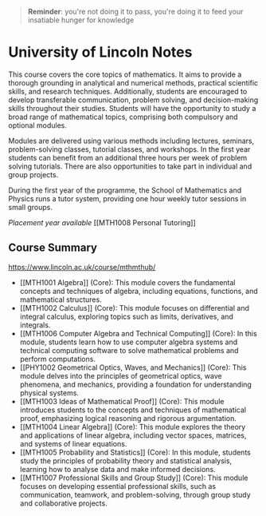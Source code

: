 >**Reminder**: you're not doing it to pass, you're doing it to feed your insatiable hunger for knowledge
# University of Lincoln Notes
This course covers the core topics of mathematics. It aims to provide a thorough grounding in analytical and numerical methods, practical scientific skills, and research techniques. Additionally, students are encouraged to develop transferable communication, problem solving, and decision-making skills throughout their studies. Students will have the opportunity to study a broad range of mathematical topics, comprising both compulsory and optional modules.

Modules are delivered using various methods including lectures, seminars, problem-solving classes, tutorial classes, and workshops. In the first year students can benefit from an additional three hours per week of problem solving tutorials. There are also opportunities to take part in individual and group projects.

During the first year of the programme, the School of Mathematics and Physics runs a tutor system, providing one hour weekly tutor sessions in small groups.

*Placement year available*
[[MTH1008 Personal Tutoring]]
## Course Summary
https://www.lincoln.ac.uk/course/mthmthub/
- [[MTH1001 Algebra]] (Core): This module covers the fundamental concepts and techniques of algebra, including equations, functions, and mathematical structures.
- [[MTH1002 Calculus]] (Core): This module focuses on differential and integral calculus, exploring topics such as limits, derivatives, and integrals.
- [[MTH1006 Computer Algebra and Technical Computing]] (Core): In this module, students learn how to use computer algebra systems and technical computing software to solve mathematical problems and perform computations.
- [[PHY1002 Geometrical Optics, Waves, and Mechanics]] (Core): This module delves into the principles of geometrical optics, wave phenomena, and mechanics, providing a foundation for understanding physical systems.
- [[MTH1003 Ideas of Mathematical Proof]] (Core): This module introduces students to the concepts and techniques of mathematical proof, emphasizing logical reasoning and rigorous argumentation.
- [[MTH1004 Linear Algebra]] (Core): This module explores the theory and applications of linear algebra, including vector spaces, matrices, and systems of linear equations.
- [[MTH1005 Probability and Statistics]] (Core): In this module, students study the principles of probability theory and statistical analysis, learning how to analyse data and make informed decisions.
- [[MTH1007 Professional Skills and Group Study]] (Core): This module focuses on developing essential professional skills, such as communication, teamwork, and problem-solving, through group study and collaborative projects.
